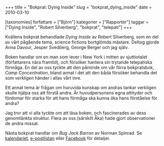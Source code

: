 +++
title = "Bokprat: Dying Inside"
slug = "bokprat_dying_inside"
date = 2010-03-10

[taxonomies]
forfattare = ["Björn"]
kategorier = ["Rapporter"]
taggar = ["Dying Inside", "Robert Silverberg", "bokprat", "telepati"]
+++

Kvällens bokprat behandlade <em>Dying Inside</em> av Robert Silverberg, som en del av vårt pågående tema, science fictions bortglömda mästare. Deltog gjorde Anna Davour, Jesper Svedberg, George Berger och jag själv.

Boken handlar om en man som lever i New York i mitten av sjuttiotalet (författarens nära framtid), och försöker hantera sin trytande telepatiska förmåga. En del av oss tyckte att den påminde om vår förra bokpratsbok, <em>Camp Concentration</em>, bland annat i det att den båda försöker behandla det som <em>verkligen</em> händer i allas vårt inre.

Ett annat tema är frågan om huruvida kunskap om andras tankar verkligen skulle hjälpa oss att förstå andra. Är huvudpersonens egna attityder och fördomar för starka för att hans förmåga ska kunna öka hans förståelse för andra?

Jag tror att vi alla tyckte om att läsa boken, och fascinerades av dess genomtänkta struktur. Flera av oss (särskilt Åka) hade gjort observationer de andra missat.

Nästa bokprat handlar om <em>Bug Jack Barron</em> av Norman Spinrad. Se [kalendariet](kalender), [e-postlistan](e-postlista) eller [Facebook](http://www.facebook.com/event.php?eid=397916361368) för detaljer.
